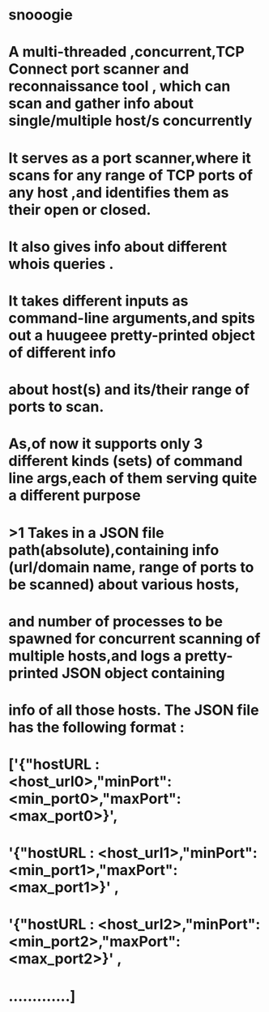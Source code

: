 # snooogie


# A multi-threaded ,concurrent,TCP Connect port scanner and reconnaissance tool , which can scan and gather info about single/multiple host/s concurrently



# It serves as a port scanner,where it scans for any range of TCP ports of any host ,and identifies them as their open or closed.
# It also gives info about different whois queries .


# It takes different inputs as command-line arguments,and spits out a huugeee pretty-printed object of different info
# about host(s) and its/their range of ports to scan.



# As,of now it supports only 3 different kinds (sets) of command line args,each of them serving quite a different purpose


# >1  Takes in a JSON file path(absolute),containing info (url/domain name, range of ports to be scanned) about various hosts,

#     and number of processes to be spawned for concurrent scanning of multiple hosts,and logs a pretty-printed JSON object containing

#     info of all those hosts. The JSON file has the following format : 

#      ['{"hostURL : <host_url0>,"minPort":<min_port0>,"maxPort":<max_port0>}',
#      '{"hostURL : <host_url1>,"minPort":<min_port1>,"maxPort":<max_port1>}' ,
#      '{"hostURL : <host_url2>,"minPort":<min_port2>,"maxPort":<max_port2>}' ,
#       .............]


